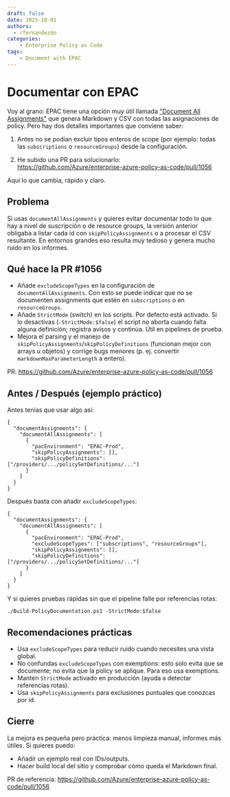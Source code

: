 ```yaml
---
draft: false
date: 2025-10-01
authors:
  - rfernandezdo
categories:
    - Enterprise Policy as Code
tags:
    - Document with EPAC
---
```


# Documentar con EPAC

Voy al grano: EPAC tiene una opción muy útil llamada ["Document All Assignments"](https://azure.github.io/enterprise-azure-policy-as-code/operational-scripts-documenting-policy/#document-all-assignments) que genera Markdown y CSV con todas las asignaciones de policy. Pero hay dos detalles importantes que conviene saber:

1) Antes no se podían excluir tipos enteros de scope (por ejemplo: todas las
   `subscriptions` o `resourceGroups`) desde la configuración.

2) He subido una PR para solucionarlo: https://github.com/Azure/enterprise-azure-policy-as-code/pull/1056

Aquí lo que cambia, rápido y claro.

## Problema

Si usas `documentAllAssignments` y quieres evitar documentar todo lo que hay a
nivel de suscripción o de resource groups, la versión anterior obligaba a
listar cada id con `skipPolicyAssignments` o a procesar el CSV resultante.
En entornos grandes eso resulta muy tedioso y genera mucho ruido en los
informes.

## Qué hace la PR #1056

- Añade `excludeScopeTypes` en la configuración de `documentAllAssignments`.
  Con esto se puede indicar que no se documenten assignments que estén en
  `subscriptions` o en `resourceGroups`.
- Añade `StrictMode` (switch) en los scripts. Por defecto está activado. Si lo
  desactivas (`-StrictMode:$false`) el script no aborta cuando falta alguna
  definición; registra avisos y continúa. Útil en pipelines de prueba.
- Mejora el parsing y el manejo de `skipPolicyAssignments`/`skipPolicyDefinitions`
  (funcionan mejor con arrays u objetos) y corrige bugs menores (p. ej.
  convertir `markdownMaxParameterLength` a entero).

PR: https://github.com/Azure/enterprise-azure-policy-as-code/pull/1056

## Antes / Después (ejemplo práctico)

Antes tenías que usar algo así:

```
{
  "documentAssignments": {
    "documentAllAssignments": [
      {
        "pacEnvironment": "EPAC-Prod",
        "skipPolicyAssignments": [],
        "skipPolicyDefinitions": ["/providers/.../policySetDefinitions/..."]
      }
    ]
  }
}
```

Después basta con añadir `excludeScopeTypes`:

```
{
  "documentAssignments": {
    "documentAllAssignments": [
      {
        "pacEnvironment": "EPAC-Prod",
        "excludeScopeTypes": ["subscriptions", "resourceGroups"],
        "skipPolicyAssignments": [],
        "skipPolicyDefinitions": ["/providers/.../policySetDefinitions/..."]
      }
    ]
  }
}
```

Y si quieres pruebas rápidas sin que el pipeline falle por referencias
rotas:

```
./Build-PolicyDocumentation.ps1 -StrictMode:$false
```

## Recomendaciones prácticas

- Usa `excludeScopeTypes` para reducir ruido cuando necesites una vista global.
- No confundas `excludeScopeTypes` con exemptions: esto solo evita que se
  documente; no evita que la policy se aplique. Para eso usa exemptions.
- Mantén `StrictMode` activado en producción (ayuda a detectar referencias rotas).
- Usa `skipPolicyAssignments` para exclusiones puntuales que conozcas por id.

## Cierre

La mejora es pequeña pero práctica: menos limpieza manual, informes más
útiles. Si quieres puedo:

- Añadir un ejemplo real con IDs/outputs.
- Hacer build local del sitio y comprobar cómo queda el Markdown final.

PR de referencia: https://github.com/Azure/enterprise-azure-policy-as-code/pull/1056

